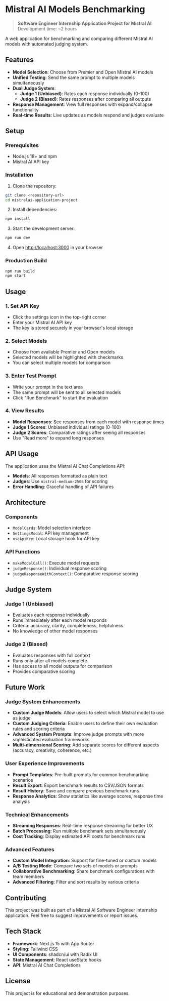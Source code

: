 # Mistral AI Models Benchmarking

> **Software Engineer Internship Application Project for Mistral AI**  
> Development time: ~2 hours

A web application for benchmarking and comparing different Mistral AI models with automated judging system.

## Features

- **Model Selection**: Choose from Premier and Open Mistral AI models
- **Unified Testing**: Send the same prompt to multiple models simultaneously
- **Dual Judge System**:
  - **Judge 1 (Unbiased)**: Rates each response individually (0-100)
  - **Judge 2 (Biased)**: Rates responses after comparing all outputs
- **Response Management**: View full responses with expand/collapse functionality
- **Real-time Results**: Live updates as models respond and judges evaluate

## Setup

### Prerequisites

- Node.js 18+ and npm
- Mistral AI API key

### Installation

1. Clone the repository:
```bash
git clone <repository-url>
cd mistralai-application-project
```

2. Install dependencies:
```bash
npm install
```

3. Start the development server:
```bash
npm run dev
```

4. Open [http://localhost:3000](http://localhost:3000) in your browser

### Production Build

```bash
npm run build
npm start
```

## Usage

### 1. Set API Key
- Click the settings icon in the top-right corner
- Enter your Mistral AI API key
- The key is stored securely in your browser's local storage

### 2. Select Models
- Choose from available Premier and Open models
- Selected models will be highlighted with checkmarks
- You can select multiple models for comparison

### 3. Enter Test Prompt
- Write your prompt in the text area
- The same prompt will be sent to all selected models
- Click "Run Benchmark" to start the evaluation

### 4. View Results
- **Model Responses**: See responses from each model with response times
- **Judge 1 Scores**: Unbiased individual ratings (0-100)
- **Judge 2 Scores**: Comparative ratings after seeing all responses
- Use "Read more" to expand long responses

## API Usage

The application uses the Mistral AI Chat Completions API:
- **Models**: All responses formatted as plain text
- **Judges**: Use `mistral-medium-2508` for scoring
- **Error Handling**: Graceful handling of API failures

## Architecture

### Components
- `ModelCards`: Model selection interface
- `SettingsModal`: API key management
- `useApiKey`: Local storage hook for API key

### API Functions
- `makeModelCall()`: Execute model requests
- `judgeResponse()`: Individual response scoring
- `judgeResponseWithContext()`: Comparative response scoring

## Judge System

### Judge 1 (Unbiased)
- Evaluates each response individually
- Runs immediately after each model responds
- Criteria: accuracy, clarity, completeness, helpfulness
- No knowledge of other model responses

### Judge 2 (Biased)
- Evaluates responses with full context
- Runs only after all models complete
- Has access to all model outputs for comparison
- Provides comparative scoring

## Future Work

### Judge System Enhancements
- **Custom Judge Models**: Allow users to select which Mistral model to use as judge
- **Custom Judging Criteria**: Enable users to define their own evaluation rules and scoring criteria
- **Advanced System Prompts**: Improve judge prompts with more sophisticated evaluation frameworks
- **Multi-dimensional Scoring**: Add separate scores for different aspects (accuracy, creativity, coherence, etc.)

### User Experience Improvements
- **Prompt Templates**: Pre-built prompts for common benchmarking scenarios
- **Result Export**: Export benchmark results to CSV/JSON formats
- **Result History**: Save and compare previous benchmark runs
- **Response Analytics**: Show statistics like average scores, response time analysis

### Technical Enhancements
- **Streaming Responses**: Real-time response streaming for better UX
- **Batch Processing**: Run multiple benchmark sets simultaneously
- **Cost Tracking**: Display estimated API costs for benchmark runs

### Advanced Features
- **Custom Model Integration**: Support for fine-tuned or custom models
- **A/B Testing Mode**: Compare two sets of models or prompts
- **Collaborative Benchmarking**: Share benchmark configurations with team members
- **Advanced Filtering**: Filter and sort results by various criteria

## Contributing

This project was built as part of a Mistral AI Software Engineer Internship application. Feel free to suggest improvements or report issues.

## Tech Stack

- **Framework**: Next.js 15 with App Router
- **Styling**: Tailwind CSS
- **UI Components**: shadcn/ui with Radix UI
- **State Management**: React useState hooks
- **API**: Mistral AI Chat Completions

## License

This project is for educational and demonstration purposes.